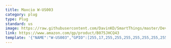 ```yaml
---
title: Maxcio W-US003
category: plug
type: Plug
standard: us
image: https://raw.githubusercontent.com/DavinKD/SmartThings/master/DeviceImages/W-US003.jpg
link: https://www.amazon.com/gp/product/B075JHCQ43
template: '{"NAME":"W-US003","GPIO":[255,17,255,255,255,255,255,255,255,22,21,255,255],"FLAG":1,"BASE":18}'
---
```

